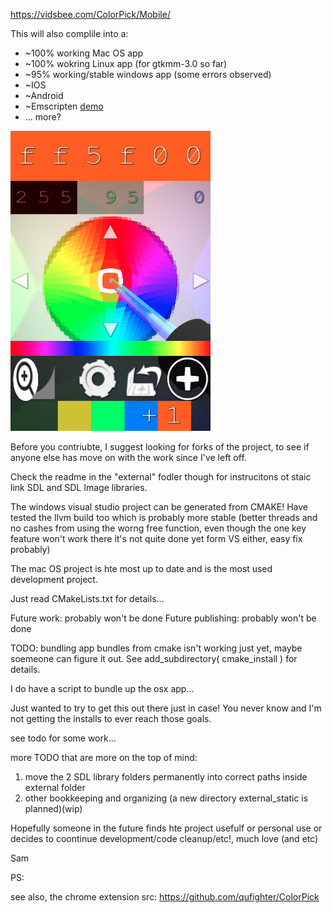 https://vidsbee.com/ColorPick/Mobile/

This will also complile into a:

 * ~100% working Mac OS app
 * ~100% wokring Linux app (for gtkmm-3.0 so far)
 * ~95% working/stable windows app (some errors observed)
 * ~IOS
 * ~Android
 * ~Emscripten [demo](https://qufighter.github.io/ColorPick/Mobile/WebDemo/index.html)
 * ... more?

![ColorPick SDL Screenshot!](screenshot.png "ColorPick SDL Screenshot")

Before you contriubte, I suggest looking for forks of the project, to see if anyone else has move on with the work since I've left off.


Check the readme in the "external" fodler though for instrucitons ot staic link SDL and SDL Image libraries.

The windows visual studio project can be generated from CMAKE!  Have tested the llvm build too which is probably more stable (better threads and no cashes from using the worng free function, even though the one key feature won't work there it's not quite done yet form VS either, easy fix probably)

The mac OS project is hte most up to date and is the most used development project.

Just read CMakeLists.txt for details...

Future work: probably won't be done
Future publishing: probably won't be done

TODO: bundling app bundles from cmake isn't working just yet, maybe soemeone can figure it out.  See add_subdirectory( cmake_install ) for details.

I do have a script to bundle up the osx app...

Just wanted to try to get this out there just in case!  You never know and I'm not getting the installs to ever reach those goals.

see todo for some work...

more TODO that are more on the top of mind:
1) move the 2 SDL library folders permanently into correct paths inside external folder
2) other bookkeeping and organizing (a new directory external_static is planned)(wip)

Hopefully someone in the future finds hte project usefulf or personal use or decides to coontinue development/code cleanup/etc!,
much love (and etc)

Sam

PS:

see also, the chrome extension src:
https://github.com/qufighter/ColorPick


